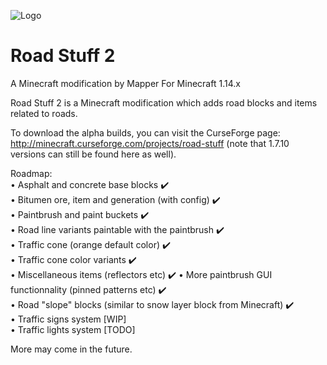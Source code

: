 ![Logo](http://killermapper.net/roadstuffmod/RoadStuffLogo.png)
# Road Stuff 2
A Minecraft modification by Mapper
For Minecraft 1.14.x


Road Stuff 2 is a Minecraft modification which adds road blocks and items related to roads.

To download the alpha builds, you can visit the CurseForge page: http://minecraft.curseforge.com/projects/road-stuff (note that 1.7.10 versions can still be found here as well).

Roadmap:  
• Asphalt and concrete base blocks ✔️  
• Bitumen ore, item and generation (with config) ✔️  
• Paintbrush and paint buckets ✔️  
• Road line variants paintable with the paintbrush ✔️  
• Traffic cone (orange default color) ✔️  
• Traffic cone color variants ✔️  
• Miscellaneous items (reflectors etc) ✔️ 
• More paintbrush GUI functionnality (pinned patterns etc) ✔️  
• Road "slope" blocks (similar to snow layer block from Minecraft) ✔️  
• Traffic signs system [WIP]  
• Traffic lights system [TODO]  

More may come in the future.
